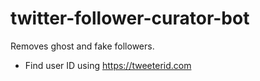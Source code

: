 # twitter-follower-curator-bot

Removes ghost and fake followers.

- Find user ID using https://tweeterid.com
